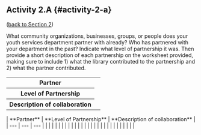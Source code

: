 ## Activity 2.A {#activity-2-a}

([back to Section 2](../2_what_is_a_community_partnership/24_section_2_activities.md))

What community organizations, businesses, groups, or people does your youth services department partner with already? Who has partnered with your department in the past? Indicate what level of partnership it was. Then provide a short description of each partnership on the worksheet provided, making sure to include 1) what the library contributed to the partnership and 2) what the partner contributed.

<table><tr>
<th>Partner</th>
<td></td>
<t></td>
</tr>
<tr>
<th>Level of Partnership</th>
<td></td>
</tr>
<tr>
<th>Description of collaboration</th>
<td></td>
</tr>

</table>
| **Partner** | **Level of Partnership** | **Description of collaboration** |
| --- | --- | --- |
|  |  |  |
|  |  |  |
|  |  |  |
|  |  |  |
|  |  |  |
|  |  |  |
|  |  |  |
